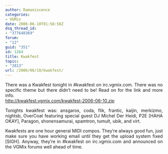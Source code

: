 ```yaml
---
author: Ramaniscence
categories:
- VGMix
date: 2006-06-10T01:58:58Z
dsq_thread_id:
- "377648369"
forum:
- "12"
guid: "351"
id: 1264
title: Kwakfest
topic:
- "2813"
url: /2006/06/10/kwakfest/
---
```


<div align="justify">
  There was a Kwakfest tonight in #kwakfest on irc.vgmix.com. There was no specific theme but there didn&#8217;t need to be! Read on for the link and more info.
</div>

<div align="justify">
  <a href="http://kwakfest.vgmix.com/kwakfest-2006-06-10.zip">http://kwakfest.vgmix.com/kwakfest-2006-06-10.zip</a></p> 
  
  <p>
    Tonights kwakfest was: ansgaros, coda, flik, frantic, kaijin, merkizmo, nightsb, OverCoat featuring special guest DJ Michel Der Heidi, P2E [HAHA OKAY], Paragon, shonensamurai, spamtron, tumult, ubik, and virt.
  </p>
  
  <p>
    Kwakfests are one hour general MIDI compos. They&#8217;re always good fun, just make sure you have working email until they get the upload system fixed [SIGH]. Anyway, they&#8217;re in #kwakfest on irc.vgmix.com and announced on the VGMix forums well ahead of time.
  </p>
</div>
